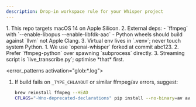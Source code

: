 ```yaml
---
description: Drop-in workspace rule for your Whisper project
---
```


<environment activation="always">
1. This repo targets macOS 14 on Apple Silicon.
2. External deps:
   - `ffmpeg` with `--enable-libopus --enable-libfdk-aac`
   - Python wheels should build against `llvm` not Apple Clang.
3. Virtual env lives in `.venv`; never touch system Python.
</environment>

<whisper-specific activation="model">
1. We use `openai-whisper` forked at commit abc123.
2. Prefer `ffmpeg-python` over spawning `subprocess` directly.
3. Streaming script is `live_transcribe.py`; optimise *that* first.
</whisper-specific>

<error_patterns activation="glob:\*.log">

1. If build fails on `_TYPE_CHLAYOUT` or similar ffmpeg/av errors,
   suggest:
   ```bash
   brew reinstall ffmpeg --HEAD
   CFLAGS="-Wno-deprecated-declarations" pip install --no-binary=av av
   ```
